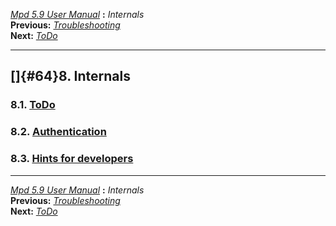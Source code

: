 [*Mpd 5.9 User Manual*](README.md) **:** *Internals*\
**Previous:** [*Troubleshooting*](mpd63.md)\
**Next:** [*ToDo*](mpd65.md)

------------------------------------------------------------------------

## []{#64}8. Internals

### 8.1. [ToDo](mpd65.md#65)

### 8.2. [Authentication](mpd66.md#66)

### 8.3. [Hints for developers](mpd67.md#67)

------------------------------------------------------------------------

[*Mpd 5.9 User Manual*](README.md) **:** *Internals*\
**Previous:** [*Troubleshooting*](mpd63.md)\
**Next:** [*ToDo*](mpd65.md)
